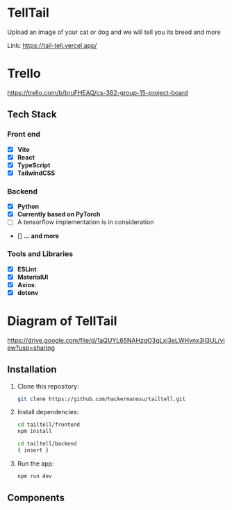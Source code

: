 # TellTail
Upload an image of your cat or dog and we will tell you its breed and more

Link: https://tail-tell.vercel.app/

# Trello
https://trello.com/b/bruFHEAQ/cs-362-group-15-project-board

## Tech Stack

### Front end
- [x] **Vite**
- [x] **React**
- [x] **TypeScript**
- [x] **TailwindCSS**

### Backend
- [x] **Python**
- [x] **Currently based on PyTorch**
- [ ] A tensorflow implementation is in consideration
- [] **... and more**


### Tools and Libraries
- [x] **ESLint**
- [x] **MaterialUI**
- [x] **Axios**:
- [x] **dotenv**

# Diagram of TellTail
https://drive.google.com/file/d/1aQUYL65NAHzgO3qLxj3eLWHvnx3il3UL/view?usp=sharing

## Installation
1. Clone this repository:
   ```bash
   git clone https://github.com/hackermanosu/tailtell.git
   ```
2. Install dependencies:
   ```bash
   cd tailtell/frontend
   npm install
   ```

      ```bash
   cd tailtell/backend
   { insert }
   ```
3. Run the app:
   ```bash
   npm run dev

## Components
